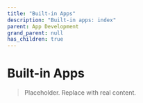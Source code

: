 ```yaml
---
title: "Built-in Apps"
description: "Built-in apps: index"
parent: App Development
grand_parent: null
has_children: true
---
```


# Built-in Apps

> Placeholder. Replace with real content.
